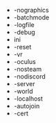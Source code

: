 * -nographics
* -batchmode
* -logfile
* -debug
* ini
* -reset
* -vr
* -oculus
* -nosteam
* -nodiscord
* -server
* -world
* -localhost
* -autojoin
* -cert